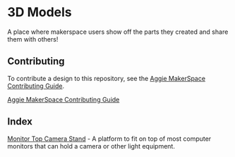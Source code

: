 # 3D Models

A place where makerspace users show off the parts they created and share them with others!

## Contributing

To contribute a design to this repository, see the [Aggie MakerSpace Contributing Guide](https://github.com/aggiemakerspace/makerspace-policies/blob/master/CONTRIBUTING.md).

<a href="https://github.com/aggiemakerspace/makerspace-policies/blob/master/CONTRIBUTING.md" target="_blank">Aggie MakerSpace Contributing Guide</a>

## Index

[Monitor Top Camera Stand](https://github.com/aggiemakerspace/3d-models/tree/master/MonitorTopCameraStand) - A platform to fit on top of most computer monitors that can hold a camera or other light equipment.
